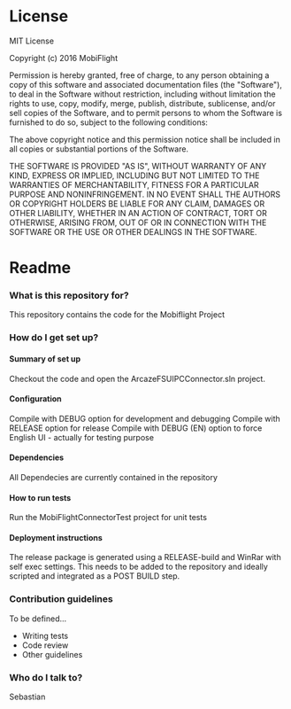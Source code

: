 # License #
MIT License

Copyright (c) 2016 MobiFlight

Permission is hereby granted, free of charge, to any person obtaining a copy
of this software and associated documentation files (the "Software"), to deal
in the Software without restriction, including without limitation the rights
to use, copy, modify, merge, publish, distribute, sublicense, and/or sell
copies of the Software, and to permit persons to whom the Software is
furnished to do so, subject to the following conditions:

The above copyright notice and this permission notice shall be included in all
copies or substantial portions of the Software.

THE SOFTWARE IS PROVIDED "AS IS", WITHOUT WARRANTY OF ANY KIND, EXPRESS OR
IMPLIED, INCLUDING BUT NOT LIMITED TO THE WARRANTIES OF MERCHANTABILITY,
FITNESS FOR A PARTICULAR PURPOSE AND NONINFRINGEMENT. IN NO EVENT SHALL THE
AUTHORS OR COPYRIGHT HOLDERS BE LIABLE FOR ANY CLAIM, DAMAGES OR OTHER
LIABILITY, WHETHER IN AN ACTION OF CONTRACT, TORT OR OTHERWISE, ARISING FROM,
OUT OF OR IN CONNECTION WITH THE SOFTWARE OR THE USE OR OTHER DEALINGS IN THE
SOFTWARE.

# Readme #

### What is this repository for? ###
This repository contains the code for the Mobiflight Project

### How do I get set up? ###

#### Summary of set up ####
Checkout the code and open the ArcazeFSUIPCConnector.sln project.

#### Configuration ####
Compile with DEBUG option for development and debugging
Compile with RELEASE option for release
Compile with DEBUG (EN) option to force English UI - actually for testing purpose  
#### Dependencies ####
All Dependecies are currently contained in the repository
#### How to run tests ####
Run the MobiFlightConnectorTest project for unit tests
#### Deployment instructions ####
The release package is generated using a RELEASE-build and WinRar with self exec settings. This needs to be added to the repository and ideally scripted and integrated as a POST BUILD step. 

### Contribution guidelines ###

To be defined...
* Writing tests
* Code review
* Other guidelines

### Who do I talk to? ###
Sebastian